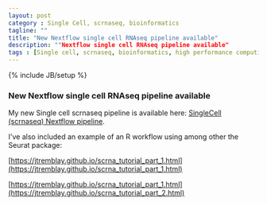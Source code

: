 ```yaml
---
layout: post
category : Single Cell, scrnaseq, bioinformatics
tagline: ""
title: "New Nextflow single cell RNAseq pipeline available"
description: ""Nextflow single cell RNAseq pipeline available"
tags : [Single cell, scrnaseq, bioinformatics, high performance computing]
---
```

{% include JB/setup %}

### New Nextflow single cell RNAseq pipeline available
My new Single cell scrnaseq pipeline is available here: [SingleCell (scrnaseq) Nextflow pipeline](https://github.com/jtremblay/SingleCell). 

I've also included an example of an R workflow using among other the Seurat package:

[https://jtremblay.github.io/scrna_tutorial_part_1.html](https://jtremblay.github.io/scrna_tutorial_part_1.html)

[https://jtremblay.github.io/scrna_tutorial_part_1.html](https://jtremblay.github.io/scrna_tutorial_part_2.html)
